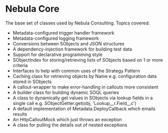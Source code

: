 # Nebula Core

The base set of classes used by Nebula Consulting. Topics covered:

  - Metadata-configured trigger handler framework
  - Metadata-configured logging framework
  - Conversions between SObjects and JSON structures
  - A dependency-injection framework for building test data
  - Support for declarative programming style
  - SObjectIndex for storing/retrieving lists of SObjects based on 1 or more criteria
  - Interfaces to help with common uses of the Strategy Pattern 
  - Caching class for retrieving objects by Name e.g. configuration data stored in SObjects
  - A callout-wrapper to make error-handling in callouts more consistent
  - A builder class for building dynamic SOQL queries
  - A class to dynamically get values in SObjects via lookup fields in a single call e.g. SObjectGetter.get(obj, 'Lookup__r.Field__c')
  - A default implementation of Metadata.DeployCallback which emails results
  - An HttpCalloutMock which just throws an exception
  - A class for pulling the details out of nested exceptions

